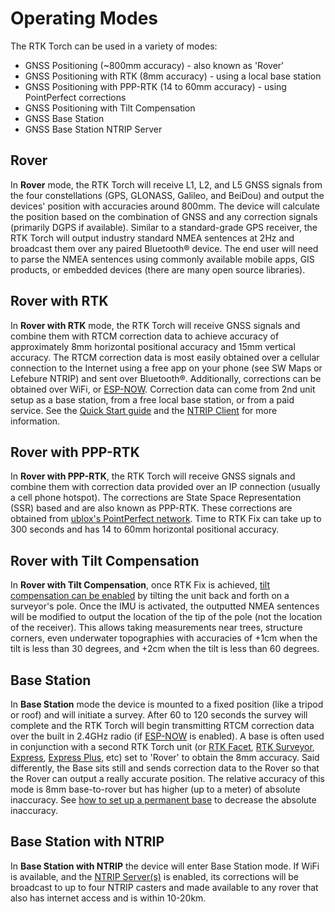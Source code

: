 # Operating Modes

The RTK Torch can be used in a variety of modes:

* GNSS Positioning (~800mm accuracy) - also known as 'Rover'
* GNSS Positioning with RTK (8mm accuracy) - using a local base station
* GNSS Positioning with PPP-RTK (14 to 60mm accuracy) - using PointPerfect corrections
* GNSS Positioning with Tilt Compensation
* GNSS Base Station
* GNSS Base Station NTRIP Server

## Rover

In **Rover** mode, the RTK Torch will receive L1, L2, and L5 GNSS signals from the four constellations (GPS, GLONASS, Galileo, and BeiDou) and output the devices' position with accuracies around 800mm. The device will calculate the position based on the combination of GNSS and any correction signals (primarily DGPS if available). Similar to a standard-grade GPS receiver, the RTK Torch will output industry standard NMEA sentences at 2Hz and broadcast them over any paired Bluetooth® device. The end user will need to parse the NMEA sentences using commonly available mobile apps, GIS products, or embedded devices (there are many open source libraries).

## Rover with RTK

In **Rover with RTK** mode, the RTK Torch will receive GNSS signals and combine them with RTCM correction data to achieve accuracy of approximately 8mm horizontal positional accuracy and 15mm vertical accuracy. The RTCM correction data is most easily obtained over a cellular connection to the Internet using a free app on your phone (see SW Maps or Lefebure NTRIP) and sent over Bluetooth®. Additionally, corrections can be obtained over WiFi, or [ESP-NOW](https://docs.sparkfun.com/SparkFun_RTK_Everywhere_Firmware/menu_radios/). Correction data can come from 2nd unit setup as a base station, from a free local base station, or from a paid service. See the [Quick Start guide](https://docs.sparkfun.com/SparkFun_RTK_Everywhere_Firmware/quickstart-torch/#ntrip-example) and the [NTRIP Client](https://docs.sparkfun.com/SparkFun_RTK_Everywhere_Firmware/menu_gnss/#ntrip-client) for more information.

## Rover with PPP-RTK

In **Rover with PPP-RTK**, the RTK Torch will receive GNSS signals and combine them with correction data provided over an IP connection (usually a cell phone hotspot). The corrections are State Space Representation (SSR) based and are also known as PPP-RTK. These corrections are obtained from [ublox's PointPerfect network](https://docs.sparkfun.com/SparkFun_RTK_Everywhere_Firmware/menu_pointperfect/). Time to RTK Fix can take up to 300 seconds and has 14 to 60mm horizontal positional accuracy.

## Rover with Tilt Compensation

In **Rover with Tilt Compensation**, once RTK Fix is achieved, [tilt compensation can be enabled](https://docs.sparkfun.com/SparkFun_RTK_Everywhere_Firmware/menu_tilt/#entering-tilt-compensation-mode) by tilting the unit back and forth on a surveyor's pole. Once the IMU is activated, the outputted NMEA sentences will be modified to output the location of the tip of the pole (not the location of the receiver). This allows taking measurements near trees, structure corners, even underwater topographies with accuracies of +1cm when the tilt is less than 30 degrees, and +2cm when the tilt is less than 60 degrees.

## Base Station

In **Base Station** mode the device is mounted to a fixed position (like a tripod or roof) and will initiate a survey. After 60 to 120 seconds the survey will complete and the RTK Torch will begin transmitting RTCM correction data over the built in 2.4GHz radio (if [ESP-NOW](https://docs.sparkfun.com/SparkFun_RTK_Everywhere_Firmware/menu_radios/) is enabled). A base is often used in conjunction with a second RTK Torch unit (or [RTK Facet](https://www.sparkfun.com/products/19984), [RTK Surveyor](https://www.sparkfun.com/products/18443), [Express](https://www.sparkfun.com/products/18442), [Express Plus](https://www.sparkfun.com/products/18589), etc) set to 'Rover' to obtain the 8mm accuracy. Said differently, the Base sits still and sends correction data to the Rover so that the Rover can output a really accurate position. The relative accuracy of this mode is 8mm base-to-rover but has higher (up to a meter) of absolute inaccuracy. See [how to set up a permanent base](https://docs.sparkfun.com/SparkFun_RTK_Everywhere_Firmware/permanent_base/) to decrease the absolute inaccuracy.

## Base Station with NTRIP

In **Base Station with NTRIP** the device will enter Base Station mode. If WiFi is available, and the [NTRIP Server(s)](https://docs.sparkfun.com/SparkFun_RTK_Everywhere_Firmware/menu_base/#ntrip-server) is enabled, its corrections will be broadcast to up to four NTRIP casters and made available to any rover that also has internet access and is within 10-20km.